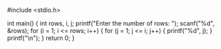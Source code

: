 #include <stdio.h>

int main() 
{
  int rows, i, j;
printf("Enter the number of rows: ");
scanf("%d", &rows);
for (i = 1; i <= rows; i++) 
{
for (j = 1; j <= i; j++) 
{
printf("%d", j);
}
printf("\n");
}
return 0;
}
